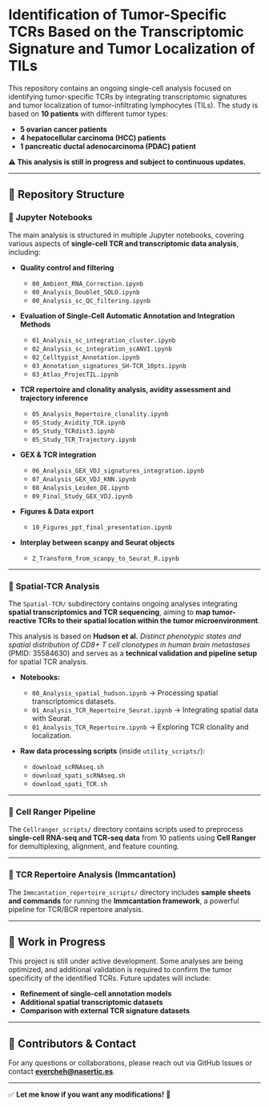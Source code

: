 # Identification of Tumor-Specific TCRs Based on the Transcriptomic Signature and Tumor Localization of TILs

This repository contains an ongoing single-cell analysis focused on identifying tumor-specific TCRs by integrating transcriptomic signatures and tumor localization of tumor-infiltrating lymphocytes (TILs). The study is based on **10 patients** with different tumor types:

- **5 ovarian cancer patients**
- **4 hepatocellular carcinoma (HCC) patients**
- **1 pancreatic ductal adenocarcinoma (PDAC) patient**

**⚠️ This analysis is still in progress and subject to continuous updates.**

---

## 📂 Repository Structure

### 🔹 **Jupyter Notebooks**
The main analysis is structured in multiple Jupyter notebooks, covering various aspects of **single-cell TCR and transcriptomic data analysis**, including:

- **Quality control and filtering**
  - `00_Ambient_RNA_Correction.ipynb`
  - `00_Analysis_Doublet_SOLO.ipynb`
  - `00_Analysis_sc_QC_filtering.ipynb`

- **Evaluation of Single-Cell Automatic Annotation and Integration Methods**
  - `01_Analysis_sc_integration_cluster.ipynb`
  - `02_Analysis_sc_integration_scANVI.ipynb`
  - `02_Celltypist_Annotation.ipynb`
  - `03_Annotation_signatures_SH-TCR_10pts.ipynb`
  - `03_Atlas_ProjecTIL.ipynb`

- **TCR repertoire and clonality analysis, avidity assessment and trajectory inference**
  - `05_Analysis_Repertoire_clonality.ipynb`
  - `05_Study_Avidity_TCR.ipynb`
  - `05_Study_TCRdist3.ipynb`
  - `05_Study_TCR_Trajectory.ipynb`

- **GEX & TCR integration**
  - `06_Analysis_GEX_VDJ_signatures_integration.ipynb`
  - `07_Analysis_GEX_VDJ_KNN.ipynb`
  - `08_Analysis_Leiden_DE.ipynb`
  - `09_Final_Study_GEX_VDJ.ipynb`

- **Figures & Data export**
  - `10_Figures_ppt_final_presentation.ipynb`
    
- **Interplay between scanpy and Seurat objects**
  - `Z_Transform_from_scanpy_to_Seurat_R.ipynb`

---

### 🔹 **Spatial-TCR Analysis**
The `Spatial-TCR/` subdirectory contains ongoing analyses integrating **spatial transcriptomics and TCR sequencing**, aiming to **map tumor-reactive TCRs to their spatial location within the tumor microenvironment**.

This analysis is based on **Hudson et al.** *Distinct phenotypic states and spatial distribution of CD8+ T cell clonotypes in human brain metastases* (PMID: 35584630) and serves as a **technical validation and pipeline setup** for spatial TCR analysis.

- **Notebooks:**
  - `00_Analysis_spatial_hudson.ipynb` → Processing spatial transcriptomics datasets.
  - `01_Analysis_TCR_Repertoire_Seurat.ipynb` → Integrating spatial data with Seurat.
  - `01_Analysis_TCR_Repertoire.ipynb` → Exploring TCR clonality and localization.

- **Raw data processing scripts** (inside `utility_scripts/`):
  - `download_scRNAseq.sh`
  - `download_spati_scRNAseq.sh`
  - `download_spati_TCR.sh`

---

### 🔹 **Cell Ranger Pipeline**
The `Cellranger_scripts/` directory contains scripts used to preprocess **single-cell RNA-seq and TCR-seq data** from 10 patients using **Cell Ranger** for demultiplexing, alignment, and feature counting.

---

### 🔹 **TCR Repertoire Analysis (Immcantation)**
The `Immcantation_repertoire_scripts/` directory includes **sample sheets and commands** for running the **Immcantation framework**, a powerful pipeline for TCR/BCR repertoire analysis.

---

## 🚧 **Work in Progress**
This project is still under active development. Some analyses are being optimized, and additional validation is required to confirm the tumor specificity of the identified TCRs. Future updates will include:

- **Refinement of single-cell annotation models**
- **Additional spatial transcriptomic datasets**
- **Comparison with external TCR signature datasets**

---

## 📢 **Contributors & Contact**
For any questions or collaborations, please reach out via GitHub Issues or contact **evercheh@nasertic.es**.

---

✅ **Let me know if you want any modifications!** 🚀
